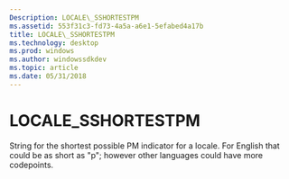 ```yaml
---
Description: LOCALE\_SSHORTESTPM
ms.assetid: 553f31c3-fd73-4a5a-a6e1-5efabed4a17b
title: LOCALE\_SSHORTESTPM
ms.technology: desktop
ms.prod: windows
ms.author: windowssdkdev
ms.topic: article
ms.date: 05/31/2018
---
```


# LOCALE\_SSHORTESTPM

String for the shortest possible PM indicator for a locale. For English that could be as short as "p"; however other languages could have more codepoints.

 

 



